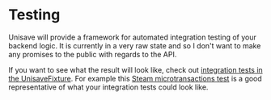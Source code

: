 # Testing

Unisave will provide a framework for automated integration testing of your backend logic. It is currently in a very raw state and so I don't want to make any promises to the public with regards to the API.

If you want to see what the result will look like, check out [integration tests in the UnisaveFixture](https://github.com/Jirka-Mayer/UnisaveAsset/tree/master/Assets/UnisaveFixture/Tests/Integration). For example this [Steam microtransactions test](https://github.com/Jirka-Mayer/UnisaveAsset/blob/master/Assets/UnisaveFixture/Tests/Integration/SteamMicrotransactions/SteamMicrotransactionTest.cs) is a good representative of what your integration tests could look like.
